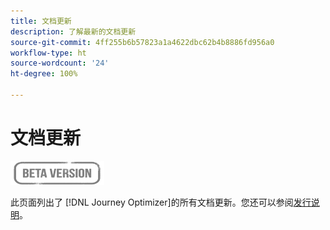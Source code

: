 ```yaml
---
title: 文档更新
description: 了解最新的文档更新
source-git-commit: 4ff255b6b57823a1a4622dbc62b4b8886fd956a0
workflow-type: ht
source-wordcount: '24'
ht-degree: 100%

---
```



# 文档更新

![](assets/do-not-localize/badge.png)

此页面列出了
[!DNL Journey Optimizer]的所有文档更新。您还可以参阅[发行说明](release-notes.md)。